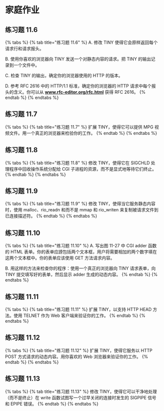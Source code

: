 # 家庭作业

## 练习题 11.6

{% tabs %}
{% tab title="练习题 11.6" %}
A. 修改 TINY 使得它会原样返回每个请求行和请求报头。

B. 使用你喜欢的浏览器向 TINY 发送一个对静态内容的请求。把 TINY 的输出记录到一个文件中。

C. 检查 TINY 的输出，确定你的浏览器使用的 HTTP 的版本。

D. 参考 RFC 2616 中的 HTTP/1.1 标准，确定你的浏览器的 HTTP 请求中每个报头的含义。你可以从 **www.rfc-editor.org/rfc.html** 获得 RFC 2616。
{% endtab %}
{% endtabs %}

## 练习题 11.7

{% tabs %}
{% tab title="练习题 11.7" %}
扩展 TINY，使得它可以提供 MPG 视频文件。用一个真正的浏览器来检验你的工作。
{% endtab %}
{% endtabs %}

## 练习题 11.8

{% tabs %}
{% tab title="练习题 11.8" %}
修改 TINY，使得它在 SIGCHLD 处理程序中回收操作系统分配给 CGI 子进程的资源，而不是显式地等待它们终止。
{% endtab %}
{% endtabs %}

## 练习题 11.9

{% tabs %}
{% tab title="练习题 11.9" %}
修改 TINY，使得当它服务静态内容时，使用 malloc、rio\_readn 和而不是 mmap 和 rio\_writen 来复制被请求文件到已连接描述符。
{% endtab %}
{% endtabs %}

## 练习题 11.10

{% tabs %}
{% tab title="练习题 11.10" %}
A. 写出图 11-27 中 CGI adder 函数的 HTML 表单。你的表单应謗包括两个文本框，用户将需要相加的两个数字填在这两个文本框中。你的表单应该使用 GET 方法请求内容。

B. 用这样的方法来检查你的程序：使用一个真正的浏览器向 TINY 请求表单，向 TINY 提交填写好的表单，然后显示 adder 生成的动态内容。
{% endtab %}
{% endtabs %}

## 练习题 11.11

{% tabs %}
{% tab title="练习题 11.11" %}
扩展 TINY，以支持 HTTP HEAD 方法。使用 TELNET 作为 Web 客户端来验证你的工作。
{% endtab %}
{% endtabs %}

## 练习题 11.12

{% tabs %}
{% tab title="练习题 11.12" %}
扩展 TINY，使得它服务以 HTTP POST 方式请求的动态内容。用你喜欢的 Web 浏览器来验证你的工作。
{% endtab %}
{% endtabs %}

## 练习题 11.13

{% tabs %}
{% tab title="练习题 11.13" %}
修改 TINY，使得它可以干净地处理（而不是终止）在 write 函数试图写一个过早关闭的连接时发生的 SIGPIPE 信号和 EPIPE 错误。
{% endtab %}
{% endtabs %}





